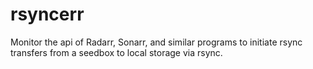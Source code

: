 # rsyncerr
Monitor the api of Radarr, Sonarr, and similar programs to initiate rsync transfers from a seedbox to local storage via rsync.
